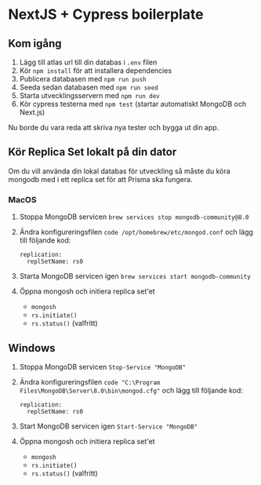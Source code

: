 # NextJS + Cypress boilerplate

## Kom igång

1. Lägg till atlas url till din databas i `.env` filen
2. Kör `npm install` för att installera dependencies
3. Publicera databasen med `npm run push`
4. Seeda sedan databasen med `npm run seed`
5. Starta utvecklingsservern med `npm run dev`
6. Kör cypress testerna med `npm test` (startar automatiskt MongoDB och Next.js)

Nu borde du vara reda att skriva nya tester och bygga ut din app.

## Kör Replica Set lokalt på din dator

Om du vill använda din lokal databas för utveckling så måste du köra mongodb med i ett replica set för att Prisma ska fungera.

### MacOS

1. Stoppa MongoDB servicen
   `brew services stop mongodb-community@8.0`

2. Ändra konfigureringsfilen
   `code /opt/homebrew/etc/mongod.conf`
   och lägg till följande kod:

   ```
   replication:
     replSetName: rs0
   ```

3. Starta MongoDB servicen igen
   `brew services start mongodb-community`

4. Öppna mongosh och initiera replica set'et
   - `mongosh`
   - `rs.initiate()`
   - `rs.status()` (valfritt)

## Windows

1. Stoppa MongoDB servicen
   `Stop-Service "MongoDB"`

2. Ändra konfigureringsfilen
   `code "C:\Program Files\MongoDB\Server\8.0\bin\mongod.cfg"`
   och lägg till följande kod:

   ```
   replication:
     replSetName: rs0
   ```

3. Start MongoDB servicen igen
   `Start-Service "MongoDB"`

4. Öppna mongosh och initiera replica set'et
   - `mongosh`
   - `rs.initiate()`
   - `rs.status()` (valfritt)
